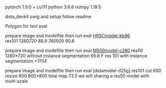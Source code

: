 # 
pytorch 1.9.0 + cu111
python 3.6.6
numpy 1.19.5

dota_devkit
swig and setup follow readme

Polygon for text eval

prepare image and modelfile then run eval
[HRSCmodel-kb96](https://pan.baidu.com/s/1SPT3_hZfKPb1nBniUJzoIQ  
)  
res101
1280*720 88.9
740*500 90.6

prepare image and modelfile then run eval
[M500model-c280](https://pan.baidu.com/s/1cPjHDCA80xD91Ya9CBcCSg  
)
res50
1280*720 without instance segmentation 65.6 F
res 101 with instance segmentation +11%F

prepare image and modelfile then run eval
[dotamodel-d25g]
res101
cut 600 resize 800
800*800 total map 73.5
we will sharing a res50 model with multi-scale
